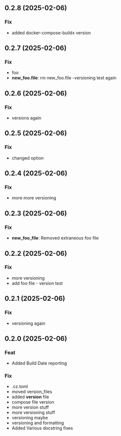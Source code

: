 ## 0.2.8 (2025-02-06)

### Fix

- added docker-compose-buildx version

## 0.2.7 (2025-02-06)

### Fix

- foo
- **new_foo.file**: rm new_foo.file -versioning test again

## 0.2.6 (2025-02-06)

### Fix

- versions again

## 0.2.5 (2025-02-06)

### Fix

- changed option

## 0.2.4 (2025-02-06)

### Fix

- more more versioning

## 0.2.3 (2025-02-06)

### Fix

- **new_foo_file**: Removed extraneous foo file

## 0.2.2 (2025-02-06)

### Fix

- more versioning
- add foo file - version test

## 0.2.1 (2025-02-06)

### Fix

- versioning again

## 0.2.0 (2025-02-06)

### Feat

- Added Build Date reporting

### Fix

- .cz.toml
- moved version_files
- added __version__ file
- compose file version
- more version stuff
- more versioning stuff
- versioning maybe
- versioning and formatting
- Added Various docstring fixes

